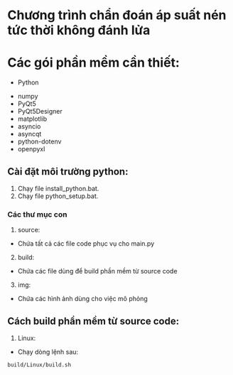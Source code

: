 # Chương trình chẩn đoán áp suất nén tức thời không đánh lửa
# Các gói phần mềm cần thiết:
- Python
+ numpy
+ PyQt5
+ PyQt5Designer
+ matplotlib
+ asyncio
+ asyncqt
+ python-dotenv
+ openpyxl
## Cài đặt môi trường python:
1. Chạy file install_python.bat.
2. Chạy file python_setup.bat.
### Các thư mục con
1. source:
- Chứa tất cả các file code phục vụ cho main.py
2. build:
- Chứa các file dùng để build phần mềm từ source code
3. img:
- Chứa các hình ảnh dùng cho việc mô phỏng
## Cách build phần mềm từ source code:
1. Linux:
- Chạy dòng lệnh sau:
```
build/Linux/build.sh
```